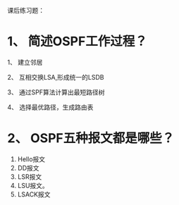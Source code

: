 课后练习题：

# 1、 简述OSPF工作过程？

1、 建立邻居

2、 互相交换LSA,形成统一的LSDB

3、 通过SPF算法计算出最短路径树

4、 选择最优路径，生成路由表

# 2、 OSPF五种报文都是哪些？

1. Hello报文
2. DD报文
3. LSR报文
4. LSU报文。
5. LSACK报文



